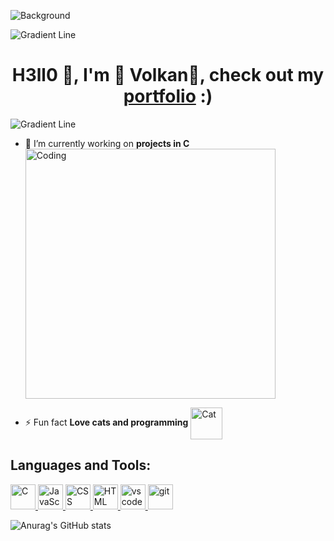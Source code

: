 ![Background](https://github.com/Vpekdas/Vpekdas/assets/135771100/ea323f9b-1ee0-4621-b1e2-f4206d5424d3 "Background image")

![Gradient Line](https://github.com/Vpekdas/Vpekdas/assets/135771100/3bf234a5-7c55-40b9-af23-b624db3f762f "Gradient Line")

<h1 align="center">H3ll0 👋, I'm 🤿 Volkan🌋, check out my <a href="https://vpekdas.github.io">portfolio</a> :)</h1>
  
![Gradient Line](https://github.com/Vpekdas/Vpekdas/assets/135771100/3bf234a5-7c55-40b9-af23-b624db3f762f "Gradient Line")

- 🔭 I’m currently working on **projects in  C**
  <img align="center" alt="Coding" width="400" src=https://github.com/Vpekdas/Vpekdas/assets/135771100/d2148aad-6fc4-4567-b3a6-dbf97383fd29 title="Pacman">

- ⚡ Fun fact **Love cats and programming**
  <img align="center" alt="Cat" width="51" src=https://github.com/Vpekdas/Vpekdas/assets/135771100/378cced0-b0ef-4b0e-8e4e-c24f67ac41d8 title="Cat writing on keyboard">

<h2 align="left">Languages and Tools:
  </h2>
<p style="text-align: left;">
  <a href="https://devdocs.io/c/" target="_blank" rel="noreferrer"> 
    <img src="https://github.com/Vpekdas/Vpekdas/assets/135771100/c81e9103-25c2-428c-be7c-08cd3111a565" alt="C" width="40" height="40" title="C"/>
  </a>
  <a href="https://developer.mozilla.org/en-US/docs/Web/JavaScript" target="_blank" rel="noreferrer"> 
    <img src="https://github.com/Vpekdas/Vpekdas/assets/135771100/2f9506d1-487c-40fe-a704-9f15cd2b1ecd" alt="JavaScript" width="40" height="40" title="JavaScript"/>
  </a>
  <a href="https://developer.mozilla.org/en-US/docs/Learn/CSS" target="_blank" rel="noreferrer"> 
    <img src="https://github.com/Vpekdas/Vpekdas/assets/135771100/75a5f235-c250-45f3-9946-e4a8d70eba84" alt="CSS" width="40" height="40" title="CSS"/>
  </a>
  <a href="https://developer.mozilla.org/en-US/search?q=HTML" target="_blank" rel="noreferrer"> 
    <img src="https://github.com/Vpekdas/Vpekdas/assets/135771100/e1582ec7-061e-4c93-96df-9ab49332bafb" alt="HTML" width="40" height="40" title="HTML"/>
  </a>
  <a href="https://code.visualstudio.com" target="_blank" rel="noreferrer"> 
    <img src="https://github.com/Vpekdas/Vpekdas/assets/135771100/66a6e804-f433-4483-a9b0-961e1420c97a" alt="vscode" width="40" height="40" title="Visual Studio Code"/>
  </a>
  <a href="https://git-scm.com" target="_blank" rel="noreferrer"> 
    <img src="https://github.com/Vpekdas/Vpekdas/assets/135771100/0fca326f-be4f-460f-b7d1-f02bb0d988e1" alt="git" width="40" height="40" title="Git"/>
  </a>
</p>

![Anurag's GitHub stats](https://github-readme-stats.vercel.app/api?username=vpekdas&theme=radical&show_icons=true "Github Stats")
